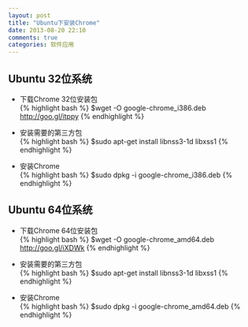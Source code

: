 ```yaml
---
layout: post
title: "Ubuntu下安装Chrome"
date: 2013-08-20 22:10
comments: true
categories: 软件应用
---
```


## Ubuntu 32位系统

* 下载Chrome 32位安装包    
{% highlight bash %}
$wget  -O  google-chrome_i386.deb http://goo.gl/itppy
{% endhighlight %}    

* 安装需要的第三方包    
{% highlight bash %}
$sudo apt-get install libnss3-1d libxss1
{% endhighlight %}  

* 安装Chrome    
{% highlight bash %}
$sudo dpkg -i google-chrome_i386.deb
{% endhighlight %}   





## Ubuntu 64位系统

* 下载Chrome 64位安装包    
{% highlight bash %}
$wget -O google-chrome_amd64.deb http://goo.gl/iXDWk
{% endhighlight %}

* 安装需要的第三方包    
{% highlight bash %}
$sudo apt-get install libnss3-1d libxss1
{% endhighlight %}

* 安装Chrome   
{% highlight bash %}
$sudo dpkg -i google-chrome_amd64.deb
{% endhighlight %} 